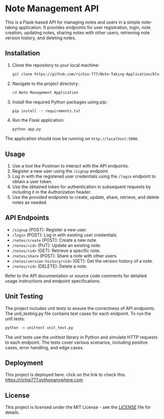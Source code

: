 # Note Management API

This is a Flask-based API for managing notes and users in a simple note-taking application. It provides endpoints for user registration, login, note creation, updating notes, sharing notes with other users, retrieving note version history, and deleting notes.

## Installation

1. Clone the repository to your local machine:
    ```bash
    git clone https://github.com/richie-777/Note-Taking-Application/blob/main/app.py
    ```

2. Navigate to the project directory:
    ```bash
    cd Note Management Application
    ```

3. Install the required Python packages using pip:
    ```bash
    pip install -r requirements.txt
    ```

4. Run the Flask application:
    ```bash
    python app.py
    ```

The application should now be running on `http://localhost:5000`.

## Usage

1. Use a tool like Postman to interact with the API endpoints.
2. Register a new user using the `/signup` endpoint.
3. Log in with the registered user credentials using the `/login` endpoint to obtain a user token.
4. Use the obtained token for authentication in subsequent requests by including it in the Authorization header.
5. Use the provided endpoints to create, update, share, retrieve, and delete notes as needed.

## API Endpoints

- `/signup` (POST): Register a new user.
- `/login` (POST): Log in with existing user credentials.
- `/notes/create` (POST): Create a new note.
- `/notes/<id>` (PUT): Update an existing note.
- `/notes/<id>` (GET): Retrieve a specific note.
- `/notes/share` (POST): Share a note with other users.
- `/notes/version-history/<id>` (GET): Get the version history of a note.
- `/notes/<id>` (DELETE): Delete a note.

Refer to the API documentation or source code comments for detailed usage instructions and endpoint specifications.


## Unit Testing

The project includes unit tests to ensure the correctness of API endpoints. The unit_testing.py file contains test cases for each endpoint. To run the unit tests:

```bash
python -m unittest unit_test.py
```

The unit tests use the unittest library in Python and simulate HTTP requests to each endpoint. The tests cover various scenarios, including positive cases, error handling, and edge cases.

## Deployment

This project is deployed here. click on the link to check this.
https://richie777.pythonanywhere.com

## License

This project is licensed under the MIT License - see the [LICENSE](LICENSE) file for details.
